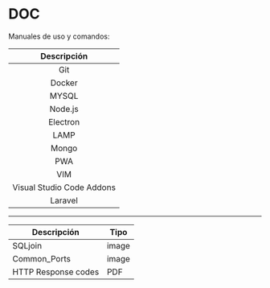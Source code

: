 # DOC

Manuales de uso y comandos:

| **Descripción**           |
|:-------------------------:|
| Git                       |
| Docker                    |
| MYSQL                     |
| Node.js                   |
| Electron                  |
| LAMP                      |
| Mongo                     |
| PWA                       |
| VIM                       |
| Visual Studio Code Addons |
| Laravel                   |

---

| **Descripción**     | **Tipo** |
| ------------------- | -------- |
| SQLjoin             | image    |
| Common_Ports        | image    |
| HTTP Response codes | PDF      |


